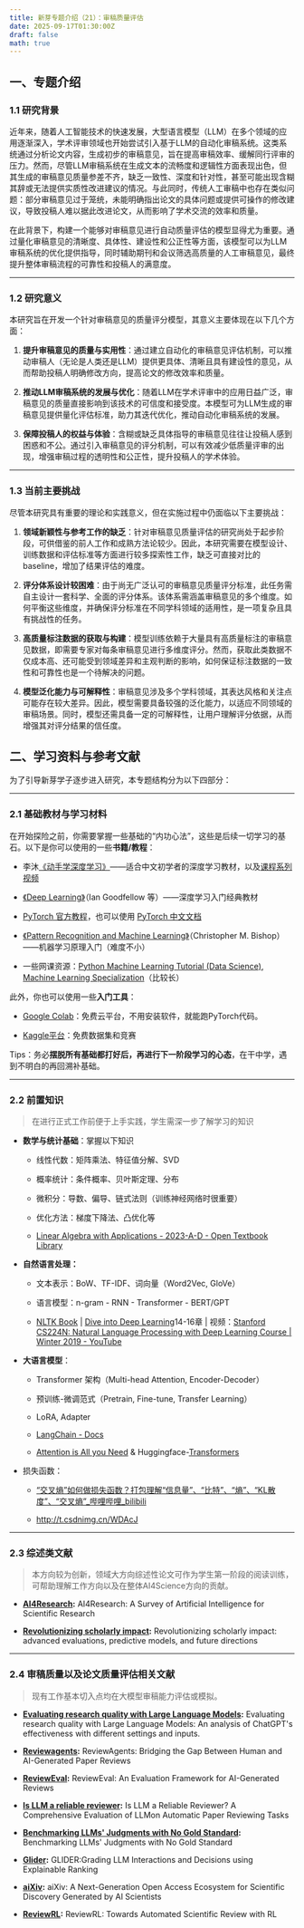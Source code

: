 ```yaml
---
title: 新芽专题介绍（21）：审稿质量评估
date: 2025-09-17T01:30:00Z
draft: false
math: true
---
```



## 一、专题介绍

### 1.1 研究背景

近年来，随着人工智能技术的快速发展，大型语言模型（LLM）在多个领域的应用逐渐深入，学术评审领域也开始尝试引入基于LLM的自动化审稿系统。这类系统通过分析论文内容，生成初步的审稿意见，旨在提高审稿效率、缓解同行评审的压力。然而，尽管LLM审稿系统在生成文本的流畅度和逻辑性方面表现出色，但其生成的审稿意见质量参差不齐，缺乏一致性、深度和针对性，甚至可能出现含糊其辞或无法提供实质性改进建议的情况。与此同时，传统人工审稿中也存在类似问题：部分审稿意见过于笼统，未能明确指出论文的具体问题或提供可操作的修改建议，导致投稿人难以据此改进论文，从而影响了学术交流的效率和质量。

在此背景下，构建一个能够对审稿意见进行自动质量评估的模型显得尤为重要。通过量化审稿意见的清晰度、具体性、建设性和公正性等方面，该模型可以为LLM审稿系统的优化提供指导，同时辅助期刊和会议筛选高质量的人工审稿意见，最终提升整体审稿流程的可靠性和投稿人的满意度。

---

### 1.2 研究意义

本研究旨在开发一个针对审稿意见的质量评分模型，其意义主要体现在以下几个方面：

1. ​**​提升审稿意见的质量与实用性​**​：通过建立自动化的审稿意见评估机制，可以推动审稿人（无论是人类还是LLM）提供更具体、清晰且具有建设性的意见，从而帮助投稿人明确修改方向，提高论文的修改效率和质量。

2. ​**​推动LLM审稿系统的发展与优化​**​：随着LLM在学术评审中的应用日益广泛，审稿意见的质量直接影响到该技术的可信度和接受度。本模型可为LLM生成的审稿意见提供量化评估标准，助力其迭代优化，推动自动化审稿系统的发展。

3. ​**​保障投稿人的权益与体验​**​：含糊或缺乏具体指导的审稿意见往往让投稿人感到困惑和不公。通过引入审稿意见的评分机制，可以有效减少低质量评审的出现，增强审稿过程的透明性和公正性，提升投稿人的学术体验。

---

### 1.3 当前主要挑战

尽管本研究具有重要的理论和实践意义，但在实施过程中仍面临以下主要挑战：

1. ​**​领域新颖性与参考工作的缺乏​**​：针对审稿意见质量评估的研究尚处于起步阶段，可供借鉴的前人工作和成熟方法论较少。因此，本研究需要在模型设计、训练数据和评估标准等方面进行较多探索性工作，缺乏可直接对比的baseline，增加了结果评估的难度。

2. ​**​评分体系设计较困难**：由于尚无广泛认可的审稿意见质量评分标准，此任务需自主设计一套科学、全面的评分体系。该体系需涵盖审稿意见的多个维度。如何平衡这些维度，并确保评分标准在不同学科领域的适用性，是一项复杂且具有挑战性的任务。

3. ​**​高质量标注数据的获取与构建​**​：模型训练依赖于大量具有高质量标注的审稿意见数据，即需要专家对每条审稿意见进行多维度评分。然而，获取此类数据不仅成本高、还可能受到领域差异和主观判断的影响，如何保证标注数据的一致性和可靠性也是一个待解决的问题。

4. ​**​模型泛化能力与可解释性​**​：审稿意见涉及多个学科领域，其表达风格和关注点可能存在较大差异。因此，模型需要具备较强的泛化能力，以适应不同领域的审稿场景。同时，模型还需具备一定的可解释性，让用户理解评分依据，从而增强其对评分结果的信任度。

## 二、学习资料与参考文献

为了引导新芽学子逐步进入研究，本专题结构分为以下四部分：

---

### 2.1 基础教材与学习材料

在开始探险之前，你需要掌握一些基础的“内功心法”，这些是后续一切学习的基石。以下是你可以使用的一些**书籍/教程**：

- 李沐[《动手学深度学习》](https://zh.d2l.ai/)——适合中文初学者的深度学习教材，以及[课程系列视频](https://space.bilibili.com/1567748478/lists/358497?type=series)

- [《Deep Learning》](https://www.deeplearningbook.org/)（Ian Goodfellow 等）——深度学习入门经典教材

- [PyTorch 官方教程](https://pytorch.org/tutorials)，也可以使用 [PyTorch 中文文档](https://pytorch-cn.readthedocs.io/zh/latest/)

- [《Pattern Recognition and Machine Learning》](https://www.microsoft.com/en-us/research/wp-content/uploads/2006/01/Bishop-Pattern-Recognition-and-Machine-Learning-2006.pdf)（Christopher M. Bishop）——机器学习原理入门（难度不小）

- 一些网课资源：[Python Machine Learning Tutorial (Data Science)](https://www.youtube.com/watch?v=7eh4d6sabA0), [Machine Learning Specialization](https://www.youtube.com/playlist?list=PLkDaE6sCZn6FNC6YRfRQc_FbeQrF8BwGI)（比较长）

此外，你也可以使用一些**入门工具**：

- [Google Colab](https://colab.research.google.com/)：免费云平台，不用安装软件，就能跑PyTorch代码。

- [Kaggle平台](https://www.kaggle.com/)：免费数据集和竞赛

Tips：务必**摆脱所有基础都打好后，再进行下一阶段学习的心态**，在干中学，遇到不明白的再回溯补基础。

---

### 2.2 前置知识

> 在进行正式工作前便于上手实践，学生需深一步了解学习的知识

- **数学与统计基础**：掌握以下知识
  
  - 线性代数：矩阵乘法、特征值分解、SVD
  
  - 概率统计：条件概率、贝叶斯定理、分布
  
  - 微积分：导数、偏导、链式法则（训练神经网络时很重要）
  
  - 优化方法：梯度下降法、凸优化等
  
  - [Linear Algebra with Applications - 2023-A-D - Open Textbook Library](https://open.umn.edu/opentextbooks/textbooks/533)

- **自然语言处理：**
  
  - 文本表示：BoW、TF-IDF、词向量（Word2Vec, GloVe）
  
  - 语言模型：n-gram - RNN - Transformer - BERT/GPT
  
  - [NLTK Book](https://www.nltk.org/book/) | [Dive into Deep Learning](https://d2l.ai/)14-16章 | 视频：[Stanford CS224N: Natural Language Processing with Deep Learning Course | Winter 2019 - YouTube](https://www.youtube.com/playlist?list=PLoROMvodv4rOhcuXMZkNm7j3fVwBBY42z)

- **大语言模型**：
  
  - Transformer 架构（Multi-head Attention, Encoder-Decoder）
  
  - 预训练-微调范式（Pretrain, Fine-tune, Transfer Learning）
  
  - LoRA, Adapter
  
  - [LangChain - Docs](https://docs.langchain.com/oss/python/langchain/overview?_gl=1*1k63g8a*_ga*MjA5NTk1OTU4NC4xNzU3OTYzODAy*_ga_47WX3HKKY2*czE3NTc5NjM4MDEkbzEkZzAkdDE3NTc5NjM4MDEkajYwJGwwJGgw)
  
  - [Attention is All you Need](https://proceedings.neurips.cc/paper/2017/hash/3f5ee243547dee91fbd053c1c4a845aa-Abstract.html) & Huggingface-[Transformers](https://huggingface.co/docs/transformers/index)

- 损失函数：
  
  - [“交叉熵”如何做损失函数？打包理解“信息量”、“比特”、“熵”、“KL散度”、“交叉熵”_哔哩哔哩_bilibili](https://www.bilibili.com/video/BV15V411W7VB/?share_source=copy_web&vd_source=39bd53bbda9b11cca30e4fd202597d02)
  
  - http://t.csdnimg.cn/WDAcJ

---

### 2.3 综述类文献

> 本方向较为创新，领域大方向综述性论文可作为学生第一阶段的阅读训练，可帮助理解工作方向以及在整体AI4Science方向的贡献。

- **[AI4Research](https://arxiv.org/abs/2507.01903):** AI4Research: A Survey of Artificial Intelligence for Scientific Research

- **[Revolutionizing scholarly impact](https://link.springer.com/article/10.1007/s10462-025-11315-6):** Revolutionizing scholarly impact: advanced evaluations, predictive models, and future directions

---

### 2.4 审稿质量以及论文质量评估相关文献

> 现有工作基本切入点均在大模型审稿能力评估或模拟。

- **[Evaluating research quality with Large Language Models](https://intapi.sciendo.com/pdf/10.2478/jdis-2025-0011):** Evaluating research quality with Large Language Models: An analysis of ChatGPT's effectiveness with different settings and inputs.

- **[Reviewagents](https://arxiv.org/abs/2503.08506):** ReviewAgents: Bridging the Gap Between Human and AI-Generated Paper Reviews

- **[ReviewEval](https://arxiv.org/abs/2502.11736):** ReviewEval: An Evaluation Framework for AI-Generated Reviews

- **[Is LLM a reliable reviewer](https://aclanthology.org/2024.lrec-main.816/):** Is LLM a Reliable Reviewer? A Comprehensive Evaluation of LLMon Automatic Paper Reviewing Tasks

- **[Benchmarking LLMs' Judgments with No Gold Standard](https://arxiv.org/abs/2411.07127):**  Benchmarking LLMs' Judgments with No Gold Standard

- **[Glider](https://arxiv.org/abs/2412.14140):** GLIDER:Grading LLM Interactions and Decisions using Explainable Ranking

- **[aiXiv](https://arxiv.org/abs/2508.15126):** aiXiv: A Next-Generation Open Access Ecosystem for Scientific Discovery Generated by AI Scientists

- **[ReviewRL](https://arxiv.org/abs/2508.10308):** ReviewRL: Towards Automated Scientific Review with RL


